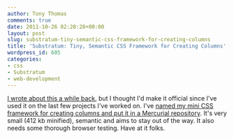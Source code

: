 ```yaml
---
author: Tony Thomas
comments: true
date: 2011-10-26 02:28:28+00:00
layout: post
slug: substratum-tiny-semantic-css-framework-for-creating-columns
title: 'Substratum: Tiny, Semantic CSS Framework for Creating Columns'
wordpress_id: 605
categories:
- css
- Substratum
- web-development
---
```


[I wrote about this a while back](http://anthonygthomas.com/2011/04/18/css-scaffolding/), but I thought I'd make it official since I've used it on the last few projects I've worked on. I've [named my mini CSS framework for creating columns and put it in a Mercurial repository](https://bitbucket.org/truetone/substratum). It's very small (412 kb minified), semantic and aims to stay out of the way. It also needs some thorough browser testing. Have at it folks.
